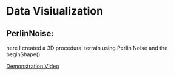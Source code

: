 # Data Visiualization
## PerlinNoise:
here I created a 3D procedural terrain using Perlin Noise and the beginShape() 

[Demonstration Video](https://www.youtube.com/watch?v=GwPkL6ZW1K4&feature=youtu.be)

